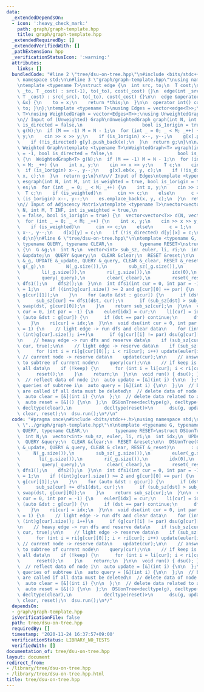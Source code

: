 ```yaml
---
data:
  _extendedDependsOn:
  - icon: ':heavy_check_mark:'
    path: graph/graph-template.hpp
    title: graph/graph-template.hpp
  _extendedRequiredBy: []
  _extendedVerifiedWith: []
  _pathExtension: hpp
  _verificationStatusIcon: ':warning:'
  attributes:
    links: []
  bundledCode: "#line 2 \"tree/dsu-on-tree.hpp\"\n#include <bits/stdc++.h>\nusing\
    \ namespace std;\n\n#line 3 \"graph/graph-template.hpp\"\nusing namespace std;\n\
    \ntemplate <typename T>\nstruct edge {\n  int src, to;\n  T cost;\n\n  edge(int\
    \ _to, T _cost) : src(-1), to(_to), cost(_cost) {}\n  edge(int _src, int _to,\
    \ T _cost) : src(_src), to(_to), cost(_cost) {}\n\n  edge &operator=(const int\
    \ &x) {\n    to = x;\n    return *this;\n  }\n\n  operator int() const { return\
    \ to; }\n};\ntemplate <typename T>\nusing Edges = vector<edge<T>>;\ntemplate <typename\
    \ T>\nusing WeightedGraph = vector<Edges<T>>;\nusing UnweightedGraph = vector<vector<int>>;\n\
    \n// Input of (Unweighted) Graph\nUnweightedGraph graph(int N, int M = -1, bool\
    \ is_directed = false,\n                      bool is_1origin = true) {\n  UnweightedGraph\
    \ g(N);\n  if (M == -1) M = N - 1;\n  for (int _ = 0; _ < M; _++) {\n    int x,\
    \ y;\n    cin >> x >> y;\n    if (is_1origin) x--, y--;\n    g[x].push_back(y);\n\
    \    if (!is_directed) g[y].push_back(x);\n  }\n  return g;\n}\n\n// Input of\
    \ Weighted Graph\ntemplate <typename T>\nWeightedGraph<T> wgraph(int N, int M\
    \ = -1, bool is_directed = false,\n                        bool is_1origin = true)\
    \ {\n  WeightedGraph<T> g(N);\n  if (M == -1) M = N - 1;\n  for (int _ = 0; _\
    \ < M; _++) {\n    int x, y;\n    cin >> x >> y;\n    T c;\n    cin >> c;\n  \
    \  if (is_1origin) x--, y--;\n    g[x].eb(x, y, c);\n    if (!is_directed) g[y].eb(y,\
    \ x, c);\n  }\n  return g;\n}\n\n// Input of Edges\ntemplate <typename T>\nEdges<T>\
    \ esgraph(int N, int M, int is_weighted = true, bool is_1origin = true) {\n  Edges<T>\
    \ es;\n  for (int _ = 0; _ < M; _++) {\n    int x, y;\n    cin >> x >> y;\n  \
    \  T c;\n    if (is_weighted)\n      cin >> c;\n    else\n      c = 1;\n    if\
    \ (is_1origin) x--, y--;\n    es.emplace_back(x, y, c);\n  }\n  return es;\n}\n\
    \n// Input of Adjacency Matrix\ntemplate <typename T>\nvector<vector<T>> adjgraph(int\
    \ N, int M, T INF, int is_weighted = true,\n                           bool is_directed\
    \ = false, bool is_1origin = true) {\n  vector<vector<T>> d(N, vector<T>(N, INF));\n\
    \  for (int _ = 0; _ < M; _++) {\n    int x, y;\n    cin >> x >> y;\n    T c;\n\
    \    if (is_weighted)\n      cin >> c;\n    else\n      c = 1;\n    if (is_1origin)\
    \ x--, y--;\n    d[x][y] = c;\n    if (!is_directed) d[y][x] = c;\n  }\n  return\
    \ d;\n}\n#line 6 \"tree/dsu-on-tree.hpp\"\n\ntemplate <typename G, typename UPDATE,\
    \ typename QUERY, typename CLEAR,\n          typename RESET>\nstruct DSUonTree\
    \ {\n  G &g;\n  int N;\n  vector<int> sub_sz, euler, li, ri;\n  int idx;\n  UPDATE\
    \ &update;\n  QUERY &query;\n  CLEAR &clear;\n  RESET &reset;\n\n  DSUonTree(G\
    \ &_g, UPDATE &_update, QUERY &_query, CLEAR &_clear, RESET &_reset)\n      :\
    \ g(_g),\n        N(_g.size()),\n        sub_sz(_g.size()),\n        euler(_g.size()),\n\
    \        li(_g.size()),\n        ri(_g.size()),\n        idx(0),\n        update(_update),\n\
    \        query(_query),\n        clear(_clear),\n        reset(_reset) {\n   \
    \ dfs1();\n    dfs2();\n  }\n\n  int dfs1(int cur = 0, int par = -1) {\n    sub_sz[cur]\
    \ = 1;\n    if ((int)g[cur].size() >= 2 and g[cur][0] == par) {\n      swap(g[cur][0],\
    \ g[cur][1]);\n    }\n    for (auto &dst : g[cur]) {\n      if (dst == par) continue;\n\
    \      sub_sz[cur] += dfs1(dst, cur);\n      if (sub_sz[dst] > sub_sz[g[cur][0]])\
    \ swap(dst, g[cur][0]);\n    }\n    return sub_sz[cur];\n  }\n\n  void dfs2(int\
    \ cur = 0, int par = -1) {\n    euler[idx] = cur;\n    li[cur] = idx++;\n    for\
    \ (auto &dst : g[cur]) {\n      if (dst == par) continue;\n      dfs2(dst, cur);\n\
    \    }\n    ri[cur] = idx;\n  }\n\n  void dsu(int cur = 0, int par = -1, int keep\
    \ = 1) {\n    // light edge -> run dfs and clear data\n    for (int i = 1; i <\
    \ (int)g[cur].size(); i++)\n      if (g[cur][i] != par) dsu(g[cur][i], cur, false);\n\
    \n    // heavy edge -> run dfs and reserve data\n    if (sub_sz[cur] != 1) dsu(g[cur][0],\
    \ cur, true);\n\n    // light edge -> reserve data\n    if (sub_sz[cur] != 1)\n\
    \      for (int i = ri[g[cur][0]]; i < ri[cur]; i++) update(euler[i]);\n\n   \
    \ // current node -> reserve data\n    update(cur);\n\n    // answer queries related\
    \ to subtree of current node\n    query(cur);\n\n    // if keep is false, clear\
    \ all data\n    if (!keep) {\n      for (int i = li[cur]; i < ri[cur]; i++) clear(euler[i]);\n\
    \      reset();\n    }\n    return;\n  }\n\n  void run() { dsu(); }\n};\n\n/*\n\
    \  // reflect data of node i\n  auto update = [&](int i) {\n\n  };\n  // answer\
    \ queries of subtree i\n  auto query = [&](int i) {\n\n  };\n  // below two function\
    \ are called if all data must be deleted\n  // delete data of node i (if necesarry)\n\
    \  auto clear = [&](int i) {\n\n  };\n  // delete data related to all (if necesarry)\n\
    \  auto reset = [&]() {\n\n  };\n  DSUonTree<decltype(g), decltype(update), decltype(query),\
    \ decltype(clear),\n            decltype(reset)>\n      dsu(g, update, query,\
    \ clear, reset);\n  dsu.run();\n*/\n"
  code: "#pragma once\n#include <bits/stdc++.h>\nusing namespace std;\n\n#include\
    \ \"../graph/graph-template.hpp\"\n\ntemplate <typename G, typename UPDATE, typename\
    \ QUERY, typename CLEAR,\n          typename RESET>\nstruct DSUonTree {\n  G &g;\n\
    \  int N;\n  vector<int> sub_sz, euler, li, ri;\n  int idx;\n  UPDATE &update;\n\
    \  QUERY &query;\n  CLEAR &clear;\n  RESET &reset;\n\n  DSUonTree(G &_g, UPDATE\
    \ &_update, QUERY &_query, CLEAR &_clear, RESET &_reset)\n      : g(_g),\n   \
    \     N(_g.size()),\n        sub_sz(_g.size()),\n        euler(_g.size()),\n \
    \       li(_g.size()),\n        ri(_g.size()),\n        idx(0),\n        update(_update),\n\
    \        query(_query),\n        clear(_clear),\n        reset(_reset) {\n   \
    \ dfs1();\n    dfs2();\n  }\n\n  int dfs1(int cur = 0, int par = -1) {\n    sub_sz[cur]\
    \ = 1;\n    if ((int)g[cur].size() >= 2 and g[cur][0] == par) {\n      swap(g[cur][0],\
    \ g[cur][1]);\n    }\n    for (auto &dst : g[cur]) {\n      if (dst == par) continue;\n\
    \      sub_sz[cur] += dfs1(dst, cur);\n      if (sub_sz[dst] > sub_sz[g[cur][0]])\
    \ swap(dst, g[cur][0]);\n    }\n    return sub_sz[cur];\n  }\n\n  void dfs2(int\
    \ cur = 0, int par = -1) {\n    euler[idx] = cur;\n    li[cur] = idx++;\n    for\
    \ (auto &dst : g[cur]) {\n      if (dst == par) continue;\n      dfs2(dst, cur);\n\
    \    }\n    ri[cur] = idx;\n  }\n\n  void dsu(int cur = 0, int par = -1, int keep\
    \ = 1) {\n    // light edge -> run dfs and clear data\n    for (int i = 1; i <\
    \ (int)g[cur].size(); i++)\n      if (g[cur][i] != par) dsu(g[cur][i], cur, false);\n\
    \n    // heavy edge -> run dfs and reserve data\n    if (sub_sz[cur] != 1) dsu(g[cur][0],\
    \ cur, true);\n\n    // light edge -> reserve data\n    if (sub_sz[cur] != 1)\n\
    \      for (int i = ri[g[cur][0]]; i < ri[cur]; i++) update(euler[i]);\n\n   \
    \ // current node -> reserve data\n    update(cur);\n\n    // answer queries related\
    \ to subtree of current node\n    query(cur);\n\n    // if keep is false, clear\
    \ all data\n    if (!keep) {\n      for (int i = li[cur]; i < ri[cur]; i++) clear(euler[i]);\n\
    \      reset();\n    }\n    return;\n  }\n\n  void run() { dsu(); }\n};\n\n/*\n\
    \  // reflect data of node i\n  auto update = [&](int i) {\n\n  };\n  // answer\
    \ queries of subtree i\n  auto query = [&](int i) {\n\n  };\n  // below two function\
    \ are called if all data must be deleted\n  // delete data of node i (if necesarry)\n\
    \  auto clear = [&](int i) {\n\n  };\n  // delete data related to all (if necesarry)\n\
    \  auto reset = [&]() {\n\n  };\n  DSUonTree<decltype(g), decltype(update), decltype(query),\
    \ decltype(clear),\n            decltype(reset)>\n      dsu(g, update, query,\
    \ clear, reset);\n  dsu.run();\n*/"
  dependsOn:
  - graph/graph-template.hpp
  isVerificationFile: false
  path: tree/dsu-on-tree.hpp
  requiredBy: []
  timestamp: '2020-11-24 16:37:57+09:00'
  verificationStatus: LIBRARY_NO_TESTS
  verifiedWith: []
documentation_of: tree/dsu-on-tree.hpp
layout: document
redirect_from:
- /library/tree/dsu-on-tree.hpp
- /library/tree/dsu-on-tree.hpp.html
title: tree/dsu-on-tree.hpp
---
```

